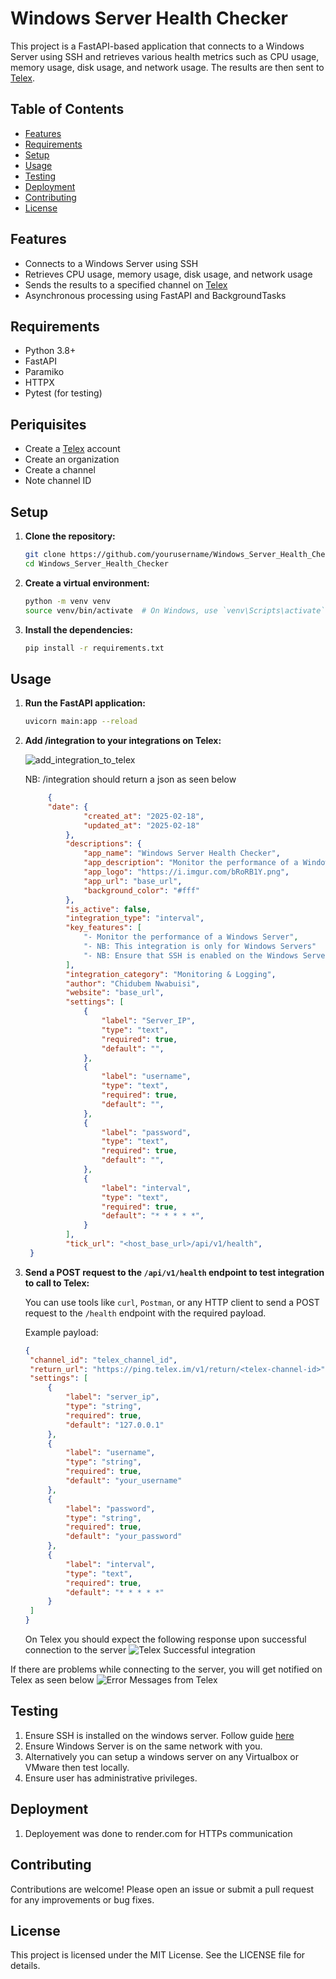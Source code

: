 # Windows Server Health Checker

This project is a FastAPI-based application that connects to a Windows Server using SSH and retrieves various health metrics such as CPU usage, memory usage, disk usage, and network usage. The results are then sent to [Telex](https://telex.im/).

## Table of Contents

- [Features](#features)
- [Requirements](#requirements)
- [Setup](#setup)
- [Usage](#usage)
- [Testing](#testing)
- [Deployment](#deployment)
- [Contributing](#contributing)
- [License](#license)

## Features

- Connects to a Windows Server using SSH
- Retrieves CPU usage, memory usage, disk usage, and network usage
- Sends the results to a specified channel on [Telex](https://telex.im/)
- Asynchronous processing using FastAPI and BackgroundTasks

## Requirements

- Python 3.8+
- FastAPI
- Paramiko
- HTTPX
- Pytest (for testing)

## Periquisites

- Create a [Telex](https://telex.im/) account
- Create an organization
- Create a channel
- Note channel ID

## Setup

1. **Clone the repository:**

   ```sh
   git clone https://github.com/yourusername/Windows_Server_Health_Checker.git
   cd Windows_Server_Health_Checker
   ```

2. **Create a virtual environment:**

   ```sh
   python -m venv venv
   source venv/bin/activate  # On Windows, use `venv\Scripts\activate`
   ```

3. **Install the dependencies:**

   ```sh
   pip install -r requirements.txt
   ```

## Usage

1. **Run the FastAPI application:**

   ```sh
   uvicorn main:app --reload
   ```

2. **Add /integration to your integrations on Telex:**

   ![add_integration_to_telex](image.png)

   NB: /integration should return a json as seen below

   ```json
        {
        "date": {
                "created_at": "2025-02-18",
                "updated_at": "2025-02-18"
            },
            "descriptions": {
                "app_name": "Windows Server Health Checker",
                "app_description": "Monitor the performance of a Windows Server",
                "app_logo": "https://i.imgur.com/bRoRB1Y.png",
                "app_url": "base_url",
                "background_color": "#fff"
            },
            "is_active": false,
            "integration_type": "interval",
            "key_features": [
                "- Monitor the performance of a Windows Server",
                "- NB: This integration is only for Windows Servers"
                "- NB: Ensure that SSH is enabled on the Windows Server"
            ],
            "integration_category": "Monitoring & Logging",
            "author": "Chidubem Nwabuisi",
            "website": "base_url",
            "settings": [
                {
                    "label": "Server_IP",
                    "type": "text",
                    "required": true,
                    "default": "",
                },
                {
                    "label": "username",
                    "type": "text",
                    "required": true,
                    "default": "",
                },
                {
                    "label": "password",
                    "type": "text",
                    "required": true,
                    "default": "",
                },
                {
                    "label": "interval",
                    "type": "text",
                    "required": true,
                    "default": "* * * * *",
                }
            ],
            "tick_url": "<host_base_url>/api/v1/health",
    }

   ```

3. **Send a POST request to the `/api/v1/health` endpoint to test integration to call to Telex:**

   You can use tools like `curl`, `Postman`, or any HTTP client to send a POST request to the `/health` endpoint with the required payload.

   Example payload:

   ```json
   {
   	"channel_id": "telex_channel_id",
   	"return_url": "https://ping.telex.im/v1/return/<telex-channel-id>",
   	"settings": [
   		{
   			"label": "server_ip",
   			"type": "string",
   			"required": true,
   			"default": "127.0.0.1"
   		},
   		{
   			"label": "username",
   			"type": "string",
   			"required": true,
   			"default": "your_username"
   		},
   		{
   			"label": "password",
   			"type": "string",
   			"required": true,
   			"default": "your_password"
   		},
   		{
   			"label": "interval",
   			"type": "text",
   			"required": true,
   			"default": "* * * * *"
   		}
   	]
   }
   ```

   On Telex you should expect the following response upon successful connection to the server
![Telex Successful integration](https://github.com/user-attachments/assets/f3e6b36c-1335-4df0-a01b-56c083cc1a99)

If there are problems while connecting to the server, you will get notified on Telex as seen below
![Error Messages from Telex](https://github.com/user-attachments/assets/5e871332-bb17-4d35-bb57-8061d068775a)


## Testing

1. Ensure SSH is installed on the windows server. Follow guide [here](https://learn.microsoft.com/en-us/windows-server/administration/openssh/openssh_install_firstuse?tabs=gui&pivots=windows-server-2025)
2. Ensure Windows Server is on the same network with you.
3. Alternatively you can setup a windows server on any Virtualbox or VMware then test locally.
4. Ensure user has administrative privileges.

## Deployment

1. Deployement was done to render.com for HTTPs communication

## Contributing

Contributions are welcome! Please open an issue or submit a pull request for any improvements or bug fixes.

## License

This project is licensed under the MIT License. See the LICENSE file for details.
